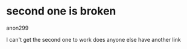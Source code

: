 # second one is broken

anon299

I can't get the second one to work does anyone else have another link